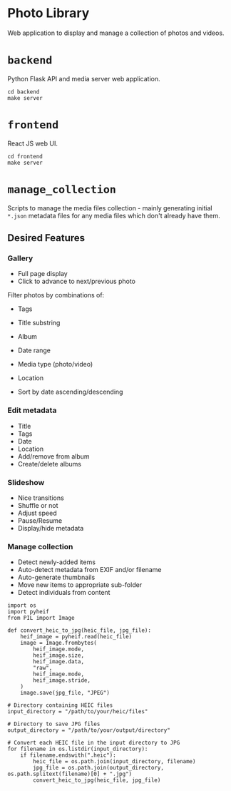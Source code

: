 # Photo Library

Web application to display and manage a collection of photos and videos.

# `backend`

Python Flask API and media server web application.

```
cd backend
make server
```

# `frontend`

React JS web UI.

```
cd frontend
make server
```

# `manage_collection`

Scripts to manage the media files collection - mainly generating initial `*.json` metadata files for any media files which don't already have them.

## Desired Features

### Gallery

- Full page display
- Click to advance to next/previous photo

Filter photos by combinations of:

- Tags
- Title substring
- Album
- Date range
- Media type (photo/video)
- Location

- Sort by date ascending/descending

### Edit metadata

- Title
- Tags
- Date
- Location
- Add/remove from album
- Create/delete albums

### Slideshow

- Nice transitions
- Shuffle or not
- Adjust speed
- Pause/Resume
- Display/hide metadata

### Manage collection

- Detect newly-added items
- Auto-detect metadata from EXIF and/or filename
- Auto-generate thumbnails
- Move new items to appropriate sub-folder
- Detect individuals from content


```heic-to-jpeg
import os
import pyheif
from PIL import Image

def convert_heic_to_jpg(heic_file, jpg_file):
    heif_image = pyheif.read(heic_file)
    image = Image.frombytes(
        heif_image.mode,
        heif_image.size,
        heif_image.data,
        "raw",
        heif_image.mode,
        heif_image.stride,
    )
    image.save(jpg_file, "JPEG")

# Directory containing HEIC files
input_directory = "/path/to/your/heic/files"

# Directory to save JPG files
output_directory = "/path/to/your/output/directory"

# Convert each HEIC file in the input directory to JPG
for filename in os.listdir(input_directory):
    if filename.endswith(".heic"):
        heic_file = os.path.join(input_directory, filename)
        jpg_file = os.path.join(output_directory, os.path.splitext(filename)[0] + ".jpg")
        convert_heic_to_jpg(heic_file, jpg_file)
```
